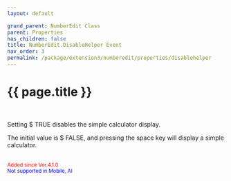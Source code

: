 ```yaml
---
layout: default

grand_parent: NumberEdit Class
parent: Properties
has_children: false
title: NumberEdit.DisableHelper Event
nav_order: 3
permalink: /package/extension3/numberedit/properties/disablehelper
---
```

# {{ page.title }}
<br>

Setting $ TRUE disables the simple calculator display.

The initial value is $ FALSE, and pressing the space key will display a simple calculator.

<br><small><span style="color:red">Added since Ver.4.1.0</span></small>
<br><small><span style="color:blue">Not supported in Mobile, AI</span></small>